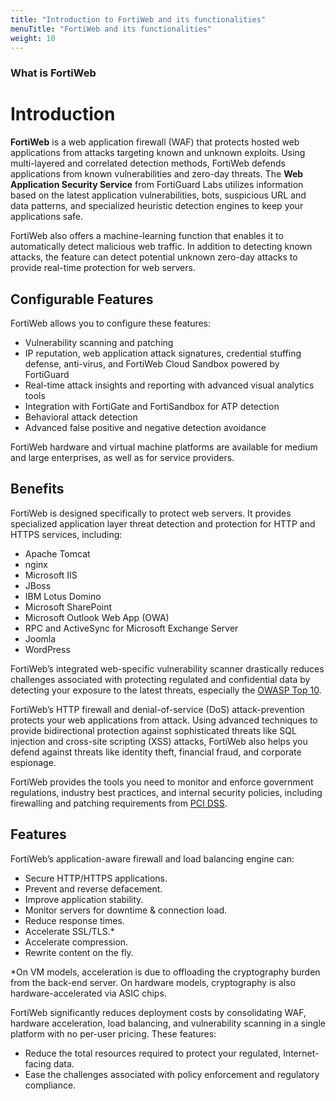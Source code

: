 ```yaml
---
title: "Introduction to FortiWeb and its functionalities"
menuTitle: "FortiWeb and its functionalities"
weight: 10
---
```


### What is FortiWeb 

# Introduction

**FortiWeb** is a web application firewall (WAF) that protects hosted web applications from attacks targeting known and unknown exploits. Using multi-layered and correlated detection methods, FortiWeb defends applications from known vulnerabilities and zero-day threats. The **Web Application Security Service** from FortiGuard Labs utilizes information based on the latest application vulnerabilities, bots, suspicious URL and data patterns, and specialized heuristic detection engines to keep your applications safe.

FortiWeb also offers a machine-learning function that enables it to automatically detect malicious web traffic. In addition to detecting known attacks, the feature can detect potential unknown zero-day attacks to provide real-time protection for web servers.

## Configurable Features

FortiWeb allows you to configure these features:

- Vulnerability scanning and patching
- IP reputation, web application attack signatures, credential stuffing defense, anti-virus, and FortiWeb Cloud Sandbox powered by FortiGuard
- Real-time attack insights and reporting with advanced visual analytics tools
- Integration with FortiGate and FortiSandbox for ATP detection
- Behavioral attack detection
- Advanced false positive and negative detection avoidance

FortiWeb hardware and virtual machine platforms are available for medium and large enterprises, as well as for service providers.

## Benefits

FortiWeb is designed specifically to protect web servers. It provides specialized application layer threat detection and protection for HTTP and HTTPS services, including:

- Apache Tomcat
- nginx
- Microsoft IIS
- JBoss
- IBM Lotus Domino
- Microsoft SharePoint
- Microsoft Outlook Web App (OWA)
- RPC and ActiveSync for Microsoft Exchange Server
- Joomla
- WordPress

FortiWeb’s integrated web-specific vulnerability scanner drastically reduces challenges associated with protecting regulated and confidential data by detecting your exposure to the latest threats, especially the [OWASP Top 10](https://www.owasp.org/index.php/Category:OWASP_Top_Ten_Project).

FortiWeb’s HTTP firewall and denial-of-service (DoS) attack-prevention protects your web applications from attack. Using advanced techniques to provide bidirectional protection against sophisticated threats like SQL injection and cross-site scripting (XSS) attacks, FortiWeb also helps you defend against threats like identity theft, financial fraud, and corporate espionage.

FortiWeb provides the tools you need to monitor and enforce government regulations, industry best practices, and internal security policies, including firewalling and patching requirements from [PCI DSS](https://www.pcisecuritystandards.org/security_standards/getting_started.php).

## Features

FortiWeb’s application-aware firewall and load balancing engine can:

- Secure HTTP/HTTPS applications.
- Prevent and reverse defacement.
- Improve application stability.
- Monitor servers for downtime & connection load.
- Reduce response times.
- Accelerate SSL/TLS.*
- Accelerate compression.
- Rewrite content on the fly.

*On VM models, acceleration is due to offloading the cryptography burden from the back-end server. On hardware models, cryptography is also hardware-accelerated via ASIC chips.

FortiWeb significantly reduces deployment costs by consolidating WAF, hardware acceleration, load balancing, and vulnerability scanning in a single platform with no per-user pricing. These features:

- Reduce the total resources required to protect your regulated, Internet-facing data.
- Ease the challenges associated with policy enforcement and regulatory compliance.




